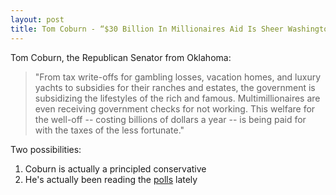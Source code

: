 ```yaml
---
layout: post
title: Tom Coburn - “$30 Billion In Millionaires Aid Is Sheer Washington Stupidity”
---
```


Tom Coburn, the Republican Senator from Oklahoma:

> "From tax write-offs for gambling losses, vacation homes, and luxury yachts to subsidies for their ranches and estates, the government is subsidizing the lifestyles of the rich and famous. Multimillionaires are even receiving government checks for not working. This welfare for the well-off -- costing billions of dollars a year -- is being paid for with the taxes of the less fortunate."

Two possibilities:

1. Coburn is actually a principled conservative
2. He's actually been reading the [polls](http://www.washingtonpost.com/business/economy/poll-shows-most-see-deepening-wealth-gap/2011/11/08/gIQAecJs3M_story.html) lately